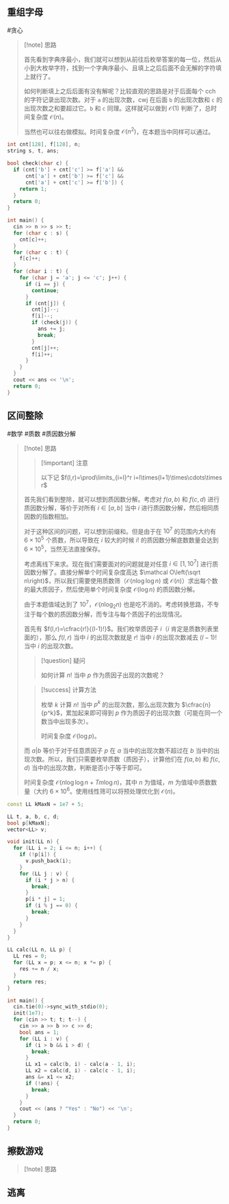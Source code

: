## 重组字母

#贪心 

> [!note] 思路
> 
> 首先看到字典序最小，我们就可以想到从前往后枚举答案的每一位，然后从小到大枚举字符，找到一个字典序最小、且填上之后后面不会无解的字符填上就行了。
> 
> 如何判断填上之后后面有没有解呢？比较直观的思路是对于后面每个 cch 的字符记录出现次数。对于 $\texttt{a}$ 的出现次数，cwj 在后面 ${} \texttt{b} {}$ 的出现次数和 $\texttt{c}$ 的出现次数之和要超过它。$\texttt{b}$ 和 $\texttt{c}$ 同理。这样就可以做到 $\mathcal O(1)$ 判断了，总时间复杂度 $\mathcal O(n)$。
> 
> 当然也可以往右做模拟。时间复杂度 $\mathcal O(n^2)$，在本题当中同样可以通过。

```cpp
int cnt[128], f[128], n;
string s, t, ans;

bool check(char c) {
  if (cnt['b'] + cnt['c'] >= f['a'] &&
      cnt['a'] + cnt['b'] >= f['c'] &&
      cnt['a'] + cnt['c'] >= f['b']) {
    return 1;
  }
  return 0;
}

int main() {
  cin >> n >> s >> t;
  for (char c : s) {
    cnt[c]++;
  }
  for (char c : t) {
    f[c]++;
  }
  for (char i : t) {
    for (char j = 'a'; j <= 'c'; j++) {
      if (i == j) {
        continue;
      }
      if (cnt[j]) {
        cnt[j]--;
        f[i]--;
        if (check(j)) {
          ans += j;
          break;
        }
        cnt[j]++;
        f[i]++;
      }
    }
  }
  cout << ans << '\n';
  return 0;
}
```

## 区间整除

#数学 #质数 #质因数分解 

> [!note] 思路
> 
> > [!important] 注意
> > 
> > 以下记 $f(l,r)=\prod\limits_{i=l}^r i=l\times(l+1)\times\cdots\times r$
> 
> 首先我们看到整除，就可以想到质因数分解。考虑对 $f(a,b)$ 和 $f(c,d)$ 进行质因数分解，等价于对所有 $i\in [a,b]$ 当中 $i$ 进行质因数分解，然后相同质因数的指数相加。
> 
> 对于这种区间的问题，可以想到前缀和。但是由于在 $10^7$ 的范围内大约有 ${} 6\times 10^5$ 个质数，所以导致在 $i$ 较大的时候 $i!$ 的质因数分解底数数量会达到 $6\times 10^5$，当然无法直接保存。
> 
> 考虑离线下来求。现在我们需要面对的问题就是对任意 $i\in \left[1,10^7\right]$ 进行质因数分解了。直接分解单个时间复杂度高达 $\mathcal O\left(\sqrt n\right)$，所以我们需要使用质数筛（$\mathcal O(n\log\log n)$ 或 $\mathcal O(n)$）求出每个数的最大质因子，然后使用单个时间复杂度 $\mathcal O\left(\log n\right)$ 的质因数分解。
> 
> 由于本题值域达到了 $10^7$，$\mathcal O(n\log_2 n)$ 也是吃不消的。考虑转换思路，不专注于每个数的质因数分解，而专注与每个质因子的出现情况。
> 
> 首先有 $f(l,r)=\cfrac{r!}{(l-1)!}$。我们枚举质因子 $i$（$i$ 肯定是质数列表里面的），那么 $f(l,r)$ 当中 $i$ 的出现次数就是 $r!$ 当中 $i$ 的出现次数减去 $(l-1)!$ 当中 $i$ 的出现次数。
> 
> > [!question] 疑问
> > 
> > 如何计算 $n!$ 当中 ${} p$ 作为质因子出现的次数呢？
> 
> > [!success] 计算方法
> > 
> > 枚举 $k$ 计算 $n!$ 当中 $p^k$ 的出现次数，那么出现次数为 $\cfrac{n}{p^k}$，累加起来即可得到 $p$ 作为质因子的出现次数（可能在同一个数当中出现多次）。
> > 
> > 时间复杂度 $\mathcal O(\log p)$。
> 
> 而 $a|b$ 等价于对于任意质因子 $p$ 在 $a$ 当中的出现次数不超过在 $b$ 当中的出现次数。所以，我们只需要枚举质数（质因子），计算他们在 $f(a,b)$ 和 $f(c,d)$ 当中的出现次数，判断是否小于等于即可。
> 
> 时间复杂度 $\mathcal O(n\log\log n+Tm\log n)$，其中 $n$ 为值域，$m$ 为值域中质数数量（大约 $6\times 10^6$。使用线性筛可以将预处理优化到 $\mathcal O(n)$。

```cpp
const LL kMaxN = 1e7 + 5;

LL t, a, b, c, d;
bool p[kMaxN];
vector<LL> v;

void init(LL n) {
  for (LL i = 2; i <= n; i++) {
    if (!p[i]) {
      v.push_back(i);
    }
    for (LL j : v) {
      if (i * j > n) {
        break;
      }
      p[i * j] = 1;
      if (i % j == 0) {
        break;
      }
    }
  }
}

LL calc(LL n, LL p) {
  LL res = 0;
  for (LL x = p; x <= n; x *= p) {
    res += n / x;
  }
  return res;
}

int main() {
  cin.tie(0)->sync_with_stdio(0);
  init(1e7);
  for (cin >> t; t; t--) {
    cin >> a >> b >> c >> d;
    bool ans = 1;
    for (LL i : v) {
      if (i > b && i > d) {
        break;
      }
      LL x1 = calc(b, i) - calc(a - 1, i);
      LL x2 = calc(d, i) - calc(c - 1, i);
      ans &= x1 <= x2;
      if (!ans) {
        break;
      }
    }
    cout << (ans ? "Yes" : "No") << '\n';
  }
  return 0;
}
```

## 擦数游戏

> [!note] 思路
> 
> 

## 逃离

